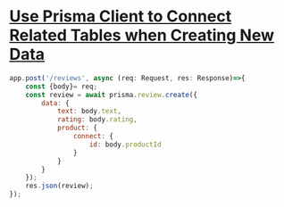 # [Use Prisma Client to Connect Related Tables when Creating New Data](https://egghead.io/lessons/prisma-use-prisma-client-to-connect-related-tables-when-creating-new-data)

<TimeStamp start="0:30" end="1:00">

```jsx
app.post('/reviews', async (req: Request, res: Response)=>{
    const {body}= req;
    const review = await prisma.review.create({
        data: {
            text: body.text,
            rating: body.rating,
            product: {
                connect: {
                    id: body.productId
                }
            }
        }
    });
    res.json(review);
});
```

</TimeStamp>

